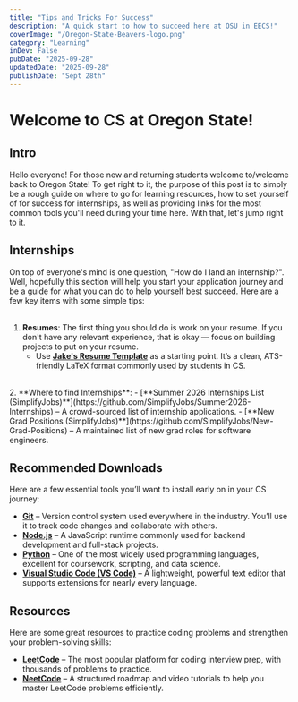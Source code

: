 ```yaml
---
title: "Tips and Tricks For Success"
description: "A quick start to how to succeed here at OSU in EECS!"
coverImage: "/Oregon-State-Beavers-logo.png"
category: "Learning"
inDev: False
pubDate: "2025-09-28"
updatedDate: "2025-09-28"
publishDate: "Sept 28th"
---
```

# Welcome to CS at Oregon State!

## Intro

Hello everyone! For those new and returning students welcome to/welcome back to Oregon State! To get right to it, the purpose of this post is to simply be a rough guide on where to go for learning resources, how to set yourself of for success for internships, as well as providing links for the most common tools you'll need during your time here. With that, let's jump right to it.

## Internships 
On top of everyone's mind is one question, "How do I land an internship?". Well, hopefully this section will help you start your application journey and be a guide for what you can do to help yourself best succeed. Here are a few key items with some simple tips: <br /> <br/>
1. **Resumes**: The first thing you should do is work on your resume. If you don't have any relevant experience, that is okay — focus on building projects to put on your resume.  
   - Use [**Jake's Resume Template**](https://www.overleaf.com/latex/templates/jakes-resume/syzfjbzwjncs) as a starting point. It’s a clean, ATS-friendly LaTeX format commonly used by students in CS.  
<br /> 
2. **Where to find Internships**:  
   - [**Summer 2026 Internships List (SimplifyJobs)**](https://github.com/SimplifyJobs/Summer2026-Internships) – A crowd-sourced list of internship applications.  
   - [**New Grad Positions (SimplifyJobs)**](https://github.com/SimplifyJobs/New-Grad-Positions) – A maintained list of new grad roles for software engineers.  


## Recommended Downloads
Here are a few essential tools you’ll want to install early on in your CS journey:

- [**Git**](https://git-scm.com/) – Version control system used everywhere in the industry. You’ll use it to track code changes and collaborate with others.  
- [**Node.js**](https://nodejs.org/en) – A JavaScript runtime commonly used for backend development and full-stack projects.  
- [**Python**](https://www.python.org/) – One of the most widely used programming languages, excellent for coursework, scripting, and data science.  
- [**Visual Studio Code (VS Code)**](https://code.visualstudio.com/) – A lightweight, powerful text editor that supports extensions for nearly every language.  

## Resources
Here are some great resources to practice coding problems and strengthen your problem-solving skills:

- [**LeetCode**](https://leetcode.com/) – The most popular platform for coding interview prep, with thousands of problems to practice.  
- [**NeetCode**](https://neetcode.io/) – A structured roadmap and video tutorials to help you master LeetCode problems efficiently.  
